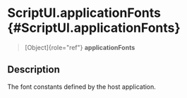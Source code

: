 ScriptUI.applicationFonts {#ScriptUI.applicationFonts}
=========================

> [Object]{role="ref"} **applicationFonts**

Description
-----------

The font constants defined by the host application.
